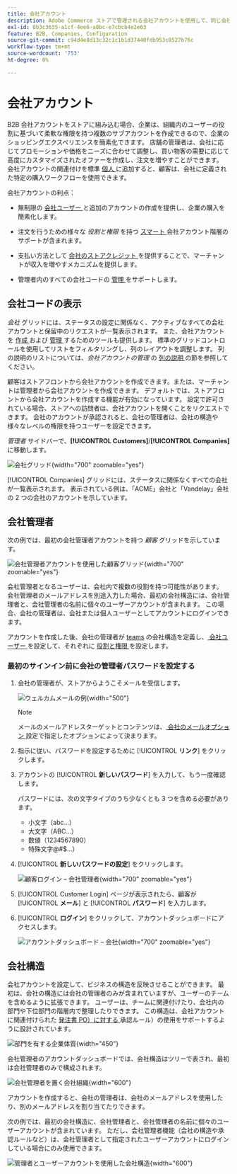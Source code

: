 ```yaml
---
title: 会社アカウント
description: Adobe Commerce ストアで管理される会社アカウントを使用して、同じ会社に属する複数の購入者を 1 つの会社アカウントに参加させる方法を説明します。
exl-id: 0b3c3635-a1cf-4ee6-a8bc-e7cbcb4e2e63
feature: B2B, Companies, Configuration
source-git-commit: c94d4e8d13c32c1c1b1d37440fdb953c8527b76c
workflow-type: tm+mt
source-wordcount: '753'
ht-degree: 0%

---
```


# 会社アカウント

B2B 会社アカウントをストアに組み込む場合、企業は、組織内のユーザーの役割に基づいて柔軟な権限を持つ複数のサブアカウントを作成できるので、企業のショッピングエクスペリエンスを簡素化できます。 店舗の管理者は、会社に応じてプロモーションや価格をニーズに合わせて調整し、買い物客の需要に応じて高度にカスタマイズされたオファーを作成し、注文を増やすことができます。 会社アカウントの関連付けを標準 [ 個人 ](../customers/account-create.md) に追加すると、顧客は、会社に定義された特定の購入ワークフローを使用できます。

会社アカウントの利点：

- 無制限の [ 会社ユーザー ](account-company-users.md) と追加のアカウントの作成を提供し、企業の購入を簡素化します。

- 注文を行うための様々な _役割と権限_ を持つ [ スマート ](account-company-roles-permissions.md) 会社アカウント階層のサポートが含まれます。

- 支払い方法として [ 会社のストアクレジット ](credit-company.md) を提供することで、マーチャントが収入を増やすメカニズムを提供します。

- 管理者内のすべての会社コードの [ 管理 ](account-company-manage.md) をサポートします。

## 会社コードの表示

_会社_ グリッドには、ステータスの設定に関係なく、アクティブなすべての会社アカウントと保留中のリクエストが一覧表示されます。 また、会社アカウントを [ 作成 ](account-company-create.md) および [ 管理 ](account-company-manage.md) するためのツールも提供します。 標準のグリッドコントロールを使用してリストをフィルタリングし、列のレイアウトを調整します。 列の説明のリストについては、_会社アカウントの管理_ の [ 列の説明 ](account-company-manage.md) の節を参照してください。

顧客はストアフロントから会社アカウントを作成できます。または、マーチャントは管理者から会社アカウントを作成できます。 デフォルトでは、ストアフロントから会社アカウントを作成する機能が有効になっています。 設定で許可されている場合、ストアへの訪問者は、会社アカウントを開くことをリクエストできます。 会社のアカウントが承認されると、会社の管理者は、会社の構造や様々なレベルの権限を持つユーザーを設定できます。

_管理者_ サイドバーで、**[!UICONTROL Customers]**/**[!UICONTROL Companies]** に移動します。

![ 会社グリッド ](./assets/companies-grid.png){width="700" zoomable="yes"}

[!UICONTROL Companies] グリッドには、ステータスに関係なくすべての会社が一覧表示されます。 表示されている例は、「ACME」会社と「Vandelay」会社の 2 つの会社のアカウントを示しています。

## 会社管理者

次の例では、最初の会社管理者アカウントを持つ _顧客_ グリッドを示しています。

![ 会社管理者アカウントを使用した顧客グリッド ](./assets/company-admin-user-account.png){width="700" zoomable="yes"}

会社管理者となるユーザーは、会社内で複数の役割を持つ可能性があります。 会社管理者のメールアドレスを別途入力した場合、最初の会社構造には、会社管理者と、会社管理者の名前に個々のユーザーアカウントが含まれます。 この場合、会社の管理者は、会社または個人ユーザーとしてアカウントにログインできます。

アカウントを作成した後、会社の管理者が [teams](account-company-structure.md) の会社構造を定義し、[ 会社ユーザー ](account-company-users.md) を設定して、それぞれに [ 役割と権限 ](account-company-roles-permissions.md) を設定します。

### 最初のサインイン前に会社の管理者パスワードを設定する

1. 会社の管理者が、ストアからようこそメールを受信します。

   ![ ウェルカムメールの例 ](./assets/company-admin-welcome-email.png){width="500"}

   >[!NOTE]
   >
   >メールのメールアドレスターゲットとコンテンツは、[ 会社のメールオプション ](email-company-configuration.md) 設定で指定したオプションによって決まります。

1. 指示に従い、パスワードを設定するために [!UICONTROL **リンク**] をクリックします。

1. アカウントの [!UICONTROL **新しいパスワード**] を入力して、もう一度確認します。

   パスワードには、次の文字タイプのうち少なくとも 3 つを含める必要があります。

   - 小文字（abc...）
   - 大文字（ABC...）
   - 数値（1234567890）
   - 特殊文字@#$...）

1. [!UICONTROL **新しいパスワードの設定**] をクリックします。

   ![ 顧客ログイン – 会社管理者 ](./assets/company-admin-account-login.png){width="700" zoomable="yes"}

1. [!UICONTROL Customer Login] ページが表示されたら、顧客が [!UICONTROL **メール**] と [!UICONTROL **パスワード**] を入力します。

1. [!UICONTROL **ログイン**] をクリックして、アカウントダッシュボードにアクセスします。

   ![ アカウントダッシュボード – 会社 ](./assets/account-dashboard-company.png){width="700" zoomable="yes"}

## 会社構造

会社アカウントを設定して、ビジネスの構造を反映させることができます。 最初は、会社の構造には会社の管理者のみが含まれていますが、ユーザーのチームを含めるように拡張できます。 ユーザーは、チームに関連付けたり、会社内の部門や下位部門の階層内で整理したりできます。 この構造は、会社アカウントに関連付けられた [ 発注書 ](account-dashboard-approval-rules.md) [PO）に対する ](purchase-order-flow.md) 承認ルール）の使用をサポートするように設計されています。

![ 部門を有する企業体質 ](./assets/company-structure-diagram.svg){width="450"}

会社管理者のアカウントダッシュボードでは、会社構造はツリーで表され、最初は会社管理者のみで構成されます。

![ 会社管理者を置く会社組織 ](./assets/company-structure-tree-admin.png){width="600"}

アカウントを作成すると、会社の管理者は、会社のメールアドレスを使用したり、別のメールアドレスを割り当てたりできます。

次の例では、最初の会社構造に、会社管理者と、会社管理者の名前に個々のユーザーアカウントが含まれています。 ただし、会社管理者機能（会社の構造や承認ルールなど）は、会社管理者として指定されたユーザーアカウントにログインしている場合にのみ使用できます。

![ 管理者とユーザーアカウントを使用した会社構造 ](./assets/company-structure-tree-admin-user.png){width="600"}
